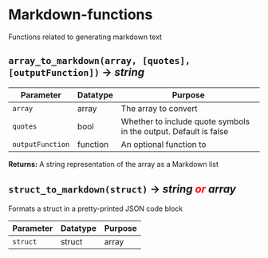 # Markdown-functions
Functions related to generating markdown text

## `array_to_markdown(array, [quotes], [outputFunction])` → *string*

| Parameter | Datatype  | Purpose |
|-----------|-----------|---------|
|`array` |array |The array to convert |
|`quotes` |bool |Whether to include quote symbols in the output. Default is false |
|`outputFunction` |function |An optional function to |

**Returns:** A string representation of the array as a Markdown list

## `struct_to_markdown(struct)` → *string <span style="color: red;"> *or* </span> array<string>*
Formats a struct in a pretty-printed JSON code block

| Parameter | Datatype  | Purpose |
|-----------|-----------|---------|
|`struct` |struct|array |The struct/array to format |
